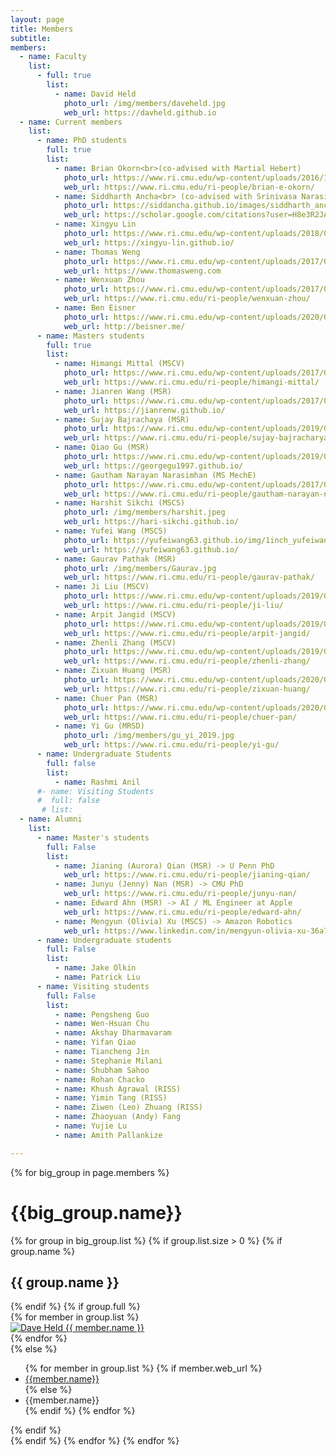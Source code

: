```yaml
---
layout: page
title: Members
subtitle:
members:
  - name: Faculty
    list:
      - full: true
        list:
          - name: David Held
            photo_url: /img/members/daveheld.jpg
            web_url: https://davheld.github.io
  - name: Current members
    list:
      - name: PhD students
        full: true
        list:
          - name: Brian Okorn<br>(co-advised with Martial Hebert)
            photo_url: https://www.ri.cmu.edu/wp-content/uploads/2016/12/okorn_brian_2019.jpg
            web_url: https://www.ri.cmu.edu/ri-people/brian-e-okorn/
          - name: Siddharth Ancha<br> (co-advised with Srinivasa Narasimhan)
            photo_url: https://siddancha.github.io/images/siddharth_ancha_520_780.png
            web_url: https://scholar.google.com/citations?user=H8e3R2JADJEC&hl=en
          - name: Xingyu Lin 
            photo_url: https://www.ri.cmu.edu/wp-content/uploads/2018/01/Xingyu.Lin_-1.jpg
            web_url: https://xingyu-lin.github.io/
          - name: Thomas Weng
            photo_url: https://www.ri.cmu.edu/wp-content/uploads/2017/04/weng_thomas_2018.jpg
            web_url: https://www.thomasweng.com
          - name: Wenxuan Zhou
            photo_url: https://www.ri.cmu.edu/wp-content/uploads/2017/07/zhou_wenxuan_2019_1.jpg
            web_url: https://www.ri.cmu.edu/ri-people/wenxuan-zhou/
          - name: Ben Eisner
            photo_url: https://www.ri.cmu.edu/wp-content/uploads/2020/07/Eisner_Benjamin_2020.png
            web_url: http://beisner.me/
      - name: Masters students
        full: true
        list:
          - name: Himangi Mittal (MSCV)
            photo_url: https://www.ri.cmu.edu/wp-content/uploads/2017/05/nophoto_faceboard_white.jpg
            web_url: https://www.ri.cmu.edu/ri-people/himangi-mittal/
          - name: Jianren Wang (MSR)
            photo_url: https://www.ri.cmu.edu/wp-content/uploads/2017/05/nophoto_faceboard_white.jpg
            web_url: https://jianrenw.github.io/
          - name: Sujay Bajrachaya (MSR)
            photo_url: https://www.ri.cmu.edu/wp-content/uploads/2019/08/bajracharya_sujay_2019_2.jpg
            web_url: https://www.ri.cmu.edu/ri-people/sujay-bajracharya/
          - name: Qiao Gu (MSR)
            photo_url: https://www.ri.cmu.edu/wp-content/uploads/2019/08/gu_qiao_2019_1.jpg
            web_url: https://georgegu1997.github.io/
          - name: Gautham Narayan Narasimhan (MS MechE)
            photo_url: https://www.ri.cmu.edu/wp-content/uploads/2017/05/nophoto_faceboard_white.jpg
            web_url: https://www.ri.cmu.edu/ri-people/gautham-narayan-narasimhan/
          - name: Harshit Sikchi (MSCS)
            photo_url: /img/members/harshit.jpeg
            web_url: https://hari-sikchi.github.io/
          - name: Yufei Wang (MSCS)
            photo_url: https://yufeiwang63.github.io/img/1inch_yufeiwang.jpg
            web_url: https://yufeiwang63.github.io/
          - name: Gaurav Pathak (MSR)
            photo_url: /img/members/Gaurav.jpg
            web_url: https://www.ri.cmu.edu/ri-people/gaurav-pathak/
          - name: Ji Liu (MSCV)
            photo_url: https://www.ri.cmu.edu/wp-content/uploads/2019/07/liu_ji_2019_2.jpg
            web_url: https://www.ri.cmu.edu/ri-people/ji-liu/
          - name: Arpit Jangid (MSCV)
            photo_url: https://www.ri.cmu.edu/wp-content/uploads/2019/07/jangid_arpit_2019_2.jpg
            web_url: https://www.ri.cmu.edu/ri-people/arpit-jangid/
          - name: Zhenli Zhang (MSCV)
            photo_url: https://www.ri.cmu.edu/wp-content/uploads/2019/07/zhang_zhenli_2019_1.jpg
            web_url: https://www.ri.cmu.edu/ri-people/zhenli-zhang/
          - name: Zixuan Huang (MSR)
            photo_url: https://www.ri.cmu.edu/wp-content/uploads/2020/08/huang_zixuan_2020.jpg
            web_url: https://www.ri.cmu.edu/ri-people/zixuan-huang/
          - name: Chuer Pan (MSR)
            photo_url: https://www.ri.cmu.edu/wp-content/uploads/2020/08/pan_chu-er_2020.jpg
            web_url: https://www.ri.cmu.edu/ri-people/chuer-pan/
          - name: Yi Gu (MRSD)
            photo_url: /img/members/gu_yi_2019.jpg
            web_url: https://www.ri.cmu.edu/ri-people/yi-gu/
      - name: Undergraduate Students
        full: false
        list:
          - name: Rashmi Anil
      #- name: Visiting Students
      #  full: false
       # list:
  - name: Alumni
    list:
      - name: Master's students
        full: False
        list:
          - name: Jianing (Aurora) Qian (MSR) -> U Penn PhD
            web_url: https://www.ri.cmu.edu/ri-people/jianing-qian/
          - name: Junyu (Jenny) Nan (MSR) -> CMU PhD
            web_url: https://www.ri.cmu.edu/ri-people/junyu-nan/
          - name: Edward Ahn (MSR) -> AI / ML Engineer at Apple
            web_url: https://www.ri.cmu.edu/ri-people/edward-ahn/
          - name: Mengyun (Olivia) Xu (MSCS) -> Amazon Robotics
            web_url: https://www.linkedin.com/in/mengyun-olivia-xu-36a7ab126
      - name: Undergraduate students
        full: False
        list:
          - name: Jake Olkin
          - name: Patrick Liu
      - name: Visiting students
        full: False
        list:
          - name: Pengsheng Guo 
          - name: Wen-Hsuan Chu
          - name: Akshay Dharmavaram
          - name: Yifan Qiao
          - name: Tiancheng Jin
          - name: Stephanie Milani
          - name: Shubham Sahoo
          - name: Rohan Chacko
          - name: Khush Agrawal (RISS)
          - name: Yimin Tang (RISS)
          - name: Ziwen (Leo) Zhuang (RISS)
          - name: Zhaoyuan (Andy) Fang
          - name: Yujie Lu
          - name: Amith Pallankize

---
```


<div class="row">
  {% for big_group in page.members %}
    <h1> {{big_group.name}} </h1>
    {% for group in big_group.list %}
    {% if group.list.size > 0 %}
      {% if group.name %}
        <h2>{{ group.name }}</h2>
      {% endif %}
      {% if group.full %}
      <div class="row member-row">
        {% for member in group.list %}
          <div class="col-xl-2 col-lg-2 col-md-3 text-center col-sm-6 col-xs-6 member-col">
            <a target="_blank" href="{{ member.web_url }}">
              <img class="img-responsive" src="{{ member.photo_url }}" alt="Dave Held">
            </a>
            <a target="_blank" href="{{ member.web_url }}">
              {{ member.name }}
            </a>
          </div>
        {% endfor %}
      </div>
      {% else %}
        <ul>
          {% for member in group.list %}
            {% if member.web_url %}
              <li><a href="{{member.web_url}}"> {{member.name}} </a></li>
            {% else %}
              <li><a> {{member.name}} </a></li>
            {% endif %}
          {% endfor %}
        </ul>
      {% endif %}
    <br>
    {% endif %}
    {% endfor %}
  {% endfor %}
</div>


<!-- <h3 id="undergraduate-students">Undergraduate students</h3>
<ul>
</ul>
</div> -->

<!-- <h2 id="collaborators">Collaborators</h2> -->
<!-- <ul>
  <li><a href="https://www.cs.cmu.edu/~astein/">Aaron Steinfeld</a></li>
  <li><a href="https://www.cs.cmu.edu/~kkitani/">Kris Kitani</a></li>
  <li><a href="http://www.lauravherlant.com/">Laura Herlant</a></li>
</ul> -->
